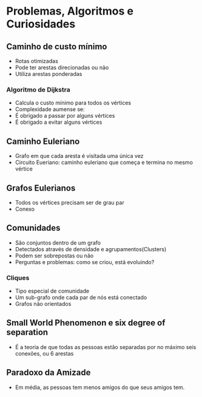 # Problemas, Algoritmos e Curiosidades

## Caminho de custo mínimo
 - Rotas otimizadas
 - Pode ter arestas direcionadas ou não
 - Utiliza arestas ponderadas
 
### Algoritmo de Dijkstra
 - Calcula o custo mínimo para todos os vértices
 - Complexidade aumense se:
  - É obrigado a passar por alguns vértices
  - É obrigado a evitar alguns vértices
  
  
## Caminho Euleriano
 - Grafo em que cada aresta é visitada uma única vez
 - Circuito Eueriano: caminho euleriano que começa e termina no mesmo vértice
 
## Grafos Eulerianos
 - Todos os vértices precisam ser de grau par
 - Conexo
 
## Comunidades
 - São conjuntos dentro de um grafo
 - Detectados através de densidade e agrupamentos(Clusters)
 - Podem ser sobrepostas ou não
 - Perguntas e problemas: como se criou, está evoluindo?

### Cliques
 - Tipo especial de comunidade
 - Um sub-grafo onde cada par de nós está conectado
 - Grafos não orientados
 
## Small World Phenomenon e six degree of separation
 - É a teoria de que todas as pessoas estão separadas por no máximo seis conexões, ou 6 arestas

## Paradoxo da Amizade
 - Em média, as pessoas tem menos amigos do que seus amigos tem.